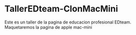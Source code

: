 # TallerEDteam-ClonMacMini
Este es un taller de la pagina de educacion profesional EDteam. Maquetaremos la pagina de apple mac-mini
